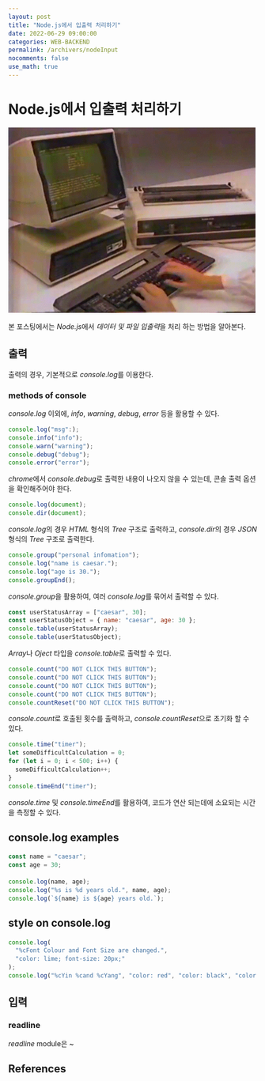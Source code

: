 ```yaml
---
layout: post
title: "Node.js에서 입출력 처리하기"
date: 2022-06-29 09:00:00
categories: WEB-BACKEND
permalink: /archivers/nodeInput
nocomments: false
use_math: true
---
```


# Node.js에서 입출력 처리하기

![keyboardInput](/assets/posts/2022-06-29-nodeInput/keyboardInput.gif)

본 포스팅에서는 *Node.js*에서 *데이터 및 파일 입출력*을 처리 하는 방법을 알아본다.

## 출력

출력의 경우, 기본적으로 *console.log*를 이용한다.

### methods of console

_console.log_ 이외에, _info_, _warning_, _debug_, _error_ 등을 활용할 수 있다.

```javascript
console.log("msg":);
console.info("info");
console.warn("warning");
console.debug("debug");
console.error("error");
```

*chrome*에서 *console.debug*로 출력한 내용이 나오지 않을 수 있는데, 콘솔 출력 옵션을 확인해주어야 한다.

```javascript
console.log(document);
console.dir(document);
```

*console.log*의 경우 _HTML_ 형식의 _Tree_ 구조로 출력하고, *console.dir*의 경우 _JSON_ 형식의 _Tree_ 구조로 출력한다.

```javascript
console.group("personal infomation");
console.log("name is caesar.");
console.log("age is 30.");
console.groupEnd();
```

*console.group*을 활용하여, 여러 *console.log*를 묶어서 출력할 수 있다.

```javascript
const userStatusArray = ["caesar", 30];
const userStatusObject = { name: "caesar", age: 30 };
console.table(userStatusArray);
console.table(userStatusObject);
```

*Array*나 _Oject_ 타입을 *console.table*로 출력할 수 있다.

```javascript
console.count("DO NOT CLICK THIS BUTTON");
console.count("DO NOT CLICK THIS BUTTON");
console.count("DO NOT CLICK THIS BUTTON");
console.count("DO NOT CLICK THIS BUTTON");
console.countReset("DO NOT CLICK THIS BUTTON");
```

*console.count*로 호출된 횟수를 출력하고, *console.countReset*으로 초기화 할 수 있다.

```javascript
console.time("timer");
let someDifficultCalculation = 0;
for (let i = 0; i < 500; i++) {
  someDifficultCalculation++;
}
console.timeEnd("timer");
```

_console.time_ 및 *console.timeEnd*를 활용하여, 코드가 연산 되는데에 소요되는 시간을 측정할 수 있다.

## console.log examples

```javascript
const name = "caesar";
const age = 30;

console.log(name, age);
console.log("%s is %d years old.", name, age);
console.log(`${name} is ${age} years old.`);
```

## style on console.log

```javascript
console.log(
  "%cFont Colour and Font Size are changed.",
  "color: lime; font-size: 20px;"
);
console.log("%cYin %cand %cYang", "color: red", "color: black", "color: blue");
```

## 입력

### readline

_readline_ module은 ~

## References

<!-- [Array on mozzila.org](https://developer.mozilla.org/ko/docs/Web/JavaScript/Reference/Global_Objects/Array){: target="\_blank"} -->

<!-- ![permasecond](/assets/posts/2020-02-21-cmdcolor/permasecond.png) -->

```

```
